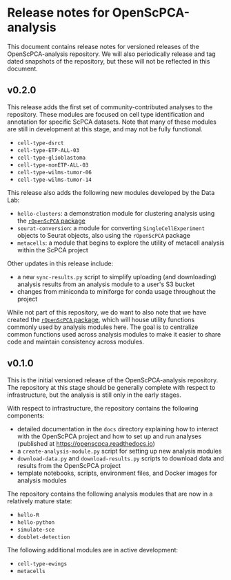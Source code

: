 # Release notes for OpenScPCA-analysis

This document contains release notes for versioned releases of the OpenScPCA-analysis repository.
We will also periodically release and tag dated snapshots of the repository, but these will not be reflected in this document.

<!--
Add new release notes in reverse numerical order (newest first) below this comment

You may want to add temporary notes here for tracking as features are added, before a new release is ready.
-->

## v0.2.0

This release adds the first set of community-contributed analyses to the repository.
These modules are focused on cell type identification and annotation for specific ScPCA datasets.
Note that many of these modules are still in development at this stage, and may not be fully functional.

- `cell-type-dsrct`
- `cell-type-ETP-ALL-03`
- `cell-type-glioblastoma`
- `cell-type-nonETP-ALL-03`
- `cell-type-wilms-tumor-06`
- `cell-type-wilms-tumor-14`


This release also adds the following new modules developed by the Data Lab:

- `hello-clusters`: a demonstration module for clustering analysis using the [`rOpenScPCA` package](https://github.com/AlexsLemonade/rOpenScPCA)
- `seurat-conversion`: a module for converting `SingleCellExperiment` objects to Seurat objects, also using the `rOpenScPCA` package
- `metacells`: a module that begins to explore the utility of metacell analysis within the ScPCA project

Other updates in this release include:

- a new `sync-results.py` script to simplify uploading (and downloading) analysis results from an analysis module to a user's S3 bucket
- changes from miniconda to miniforge for conda usage throughout the project

While not part of this repository, we do want to also note that we have created the [`rOpenScPCA` package](https://github.com/AlexsLemonade/rOpenScPCA), which will house utility functions commonly used by analysis modules here.
The goal is to centralize common functions used across analysis modules to make it easier to share code and maintain consistency across modules.


## v0.1.0

This is the initial versioned release of the OpenScPCA-analysis repository.
The repository at this stage should be generally complete with respect to infrastructure, but the analysis is still only in the early stages.

With respect to infrastructure, the repository contains the following components:

- detailed documentation in the `docs` directory explaining how to interact with the OpenScPCA project and how to set up and run analyses (published at https://openscpca.readthedocs.io)
- a `create-analysis-module.py` script for setting up new analysis modules
- `download-data.py` and `download-results.py` scripts to download data and results from the OpenScPCA project
- template notebooks, scripts, environment files, and Docker images for analysis modules

The repository contains the following analysis modules that are now in a relatively mature state:

- `hello-R`
- `hello-python`
- `simulate-sce`
- `doublet-detection`

The following additional modules are in active development:

- `cell-type-ewings`
- `metacells`
